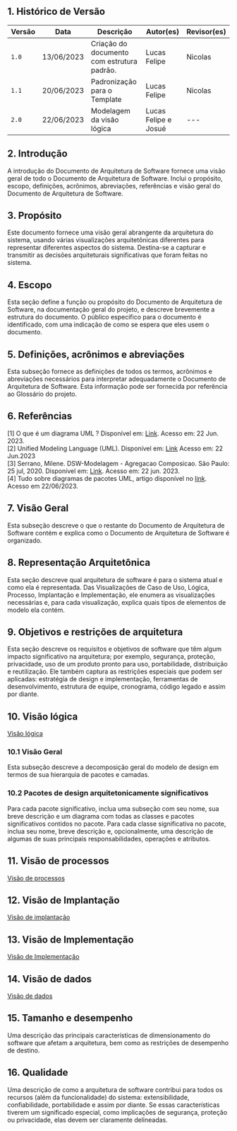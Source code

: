 <style>

body {counter-reset:section figuras;}

h2 {counter-reset:subsection;}

h2:before{
    counter-increment:section;
    content:counter(section) ". ";
}

h3:before{
    counter-increment:subsection;
    content:counter(section) "." counter(subsection) " ";
}

.legenda:before{
    counter-increment:figuras;
    content:"Figura " counter(section) ". ";
}

</style>

## Histórico de Versão

| Versão | Data       | Descrição                                  | Autor(es)            | Revisor(es) |
|--------|------------|--------------------------------------------|----------------------|-------------|
| `1.0`  | 13/06/2023 | Criação do documento com estrutura padrão. | Lucas Felipe         | Nicolas     |
| `1.1`  | 20/06/2023 | Padronização para o Template               | Lucas Felipe         | Nicolas     |
| `2.0`  | 22/06/2023 | Modelagem da visão lógica                  | Lucas Felipe e Josué | ---         |

## Introdução

A introdução do Documento de Arquitetura de Software fornece uma visão geral de todo o Documento de Arquitetura de Software. Inclui o propósito, escopo, definições, acrônimos, abreviações, referências e visão geral do Documento de Arquitetura de Software.

## Propósito

Este documento fornece uma visão geral abrangente da arquitetura do sistema, usando várias visualizações arquitetônicas diferentes para representar diferentes aspectos do sistema. Destina-se a capturar e transmitir as decisões arquiteturais significativas que foram feitas no sistema.

## Escopo

Esta seção define a função ou propósito do Documento de Arquitetura de Software, na documentação geral do projeto, e descreve brevemente a estrutura do documento. O público específico para o documento é identificado, com uma indicação de como se espera que eles usem o documento.

## Definições, acrônimos e abreviações

Esta subseção fornece as definições de todos os termos, acrônimos e abreviações necessários para interpretar adequadamente o Documento de Arquitetura de Software. Esta informação pode ser fornecida por referência ao Glossário do projeto.

## Referências

[1] O que é um diagrama UML ? Disponível em: [Link](https://www.lucidchart.com/pages/pt/o-que-e-diagrama-de-classe-uml).
Acesso em: 22 Jun. 2023. <br/>
[2] Unified Modeling Language (UML). Disponível em: [Link](http://www.deinf.ufma.br/~acmo/MOO_Intro.pdf) Acesso em: 22
Jun.2023 </br>
[3] Serrano, Milene. DSW-Modelagem - Agregacao Composicao. São Paulo: 25 jul, 2020. Disponível
em: [Link](https://unbbr-my.sharepoint.com/personal/mileneserrano_unb_br/_layouts/15/stream.aspx?id=%2Fpersonal%2Fmileneserrano%5Funb%5Fbr%2FDocuments%2FArqDSW%20%2D%20V%C3%ADdeosOriginais%2F05e%20%2D%20VideoAula%20%2D%20DSW%2DModelagem%20%2D%20Agregacao%20Composicao%2Emp4&ga=1).
Acesso em: 22 jun. 2023. </br>
[4] Tudo sobre diagramas de pacotes UML, artigo disponível
no [link](https://www.lucidchart.com/pages/pt/diagrama-de-pacotes-uml). Acesso em 22/06/2023.

## Visão Geral

Esta subseção descreve o que o restante do Documento de Arquitetura de Software contém e explica como o Documento de Arquitetura de Software é organizado.

## Representação Arquitetônica

Esta seção descreve qual arquitetura de software é para o sistema atual e como ela é representada. Das Visualizações de Caso de Uso, Lógica, Processo, Implantação e Implementação, ele enumera as visualizações necessárias e, para cada visualização, explica quais tipos de elementos de modelo ela contém.

## Objetivos e restrições de arquitetura

Esta seção descreve os requisitos e objetivos de software que têm algum impacto significativo na arquitetura; por exemplo, segurança, proteção, privacidade, uso de um produto pronto para uso, portabilidade, distribuição e reutilização. Ele também captura as restrições especiais que podem ser aplicadas: estratégia de design e implementação, ferramentas de desenvolvimento, estrutura de equipe, cronograma, código legado e assim por diante.

<!-- ## Visão de caso de uso <!-- - Podemos por no projeto como bonus, mas não conta como entregavel -->

<!-- Esta seção lista casos de uso ou cenários do modelo de casos de uso se eles representarem alguma funcionalidade central significativa do sistema final ou se tiverem uma grande cobertura arquitetônica - eles exercem muitos -->
<!--  -->

<!-- ### Realizações de Caso de Uso -->
<!--  -->
<!-- Esta seção ilustra como o software realmente funciona, fornecendo algumas realizações selecionadas de caso de uso (ou cenário) e explica como os vários elementos do modelo de design contribuem para sua funcionalidade. -->
<!--  -->
<!-- -Não necessariamente teremos de usar todas, apenas as que escolheremos, a ideia é adaptar as numerações de acordo-->

## Visão lógica

[Visão lógica](./logico.md ':include')

### Visão Geral

Esta subseção descreve a decomposição geral do modelo de design em termos de sua hierarquia de pacotes e camadas.

### Pacotes de design arquitetonicamente significativos

Para cada pacote significativo, inclua uma subseção com seu nome, sua breve descrição e um diagrama com todas as classes e pacotes significativos contidos no pacote.
Para cada classe significativa no pacote, inclua seu nome, breve descrição e, opcionalmente, uma descrição de algumas de suas principais responsabilidades, operações e atributos.

## Visão de processos

[Visão de processos](./processos.md ':include')

## Visão de Implantação

[Visão de implantação](./implantacao.md ':include')

## Visão de Implementação

[Visão de Implementação](./implementacao.md ':include')

## Visão de dados

[Visão de dados](./dados.md ':include')

## Tamanho e desempenho

Uma descrição das principais características de dimensionamento do software que afetam a arquitetura, bem como as restrições de desempenho de destino.

## Qualidade

Uma descrição de como a arquitetura de software contribui para todos os recursos (além da funcionalidade) do sistema: extensibilidade, confiabilidade, portabilidade e assim por diante. Se essas características tiverem um significado especial, como implicações de segurança, proteção ou privacidade, elas devem ser claramente delineadas.
